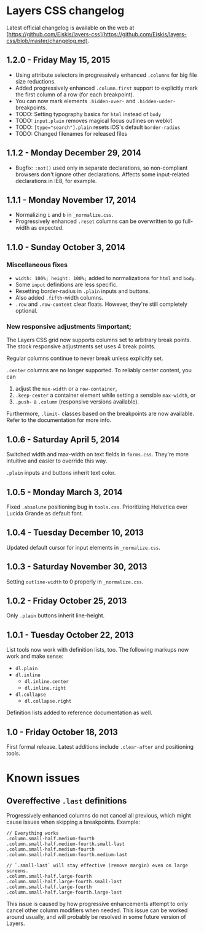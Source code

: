 
# Layers CSS changelog

Latest official changelog is available on the web at [https://github.com/Eiskis/layers-css](https://github.com/Eiskis/layers-css/blob/master/changelog.md).



## 1.2.0 - Friday May 15, 2015

- Using attribute selectors in progressively enhanced `.columns` for big file size reductions.
- Added progressively enhanced `.column.first` support to explicitly mark the first column of a row (for each breakpoint).
- You can now mark elements `.hidden-over-` and `.hidden-under-` breakpoints.
- TODO: Setting typography basics for `html` instead of `body`
- TODO: `input.plain` removes magical focus outlines on webkit
- TODO: `[type="search"].plain` resets iOS's default `border-radius`
- TODO: Changed filenames for released files



## 1.1.2 - Monday December 29, 2014

- Bugfix: `:not()` used only in separate declarations, so non-compliant browsers don't ignore other declarations. Affects some input-related declarations in IE8, for example.



## 1.1.1 - Monday November 17, 2014

- Normalizing `i` and `b` in `_normalize.css`.
- Progressively enhanced `.reset` columns can be overwritten to go full-width as expected.



## 1.1.0 - Sunday October 3, 2014

### Miscellaneous fixes

- `width: 100%; height: 100%;` added to normalizations for `html` and `body`.
- Some `input` definitions are less specific.
- Resetting border-radius in `.plain` inputs and buttons.
- Also added `.fifth`-width columns.
- `.row` and `.row-content` clear floats. However, they're still completely optional.

### New responsive adjustments !important;

The Layers CSS grid now supports columns set to arbitrary break points. The stock responsive adjustments set uses 4 break points.

Regular columns continue to never break unless explicitly set.

`.center` columns are no longer supported. To reliably center content, you can

1. adjust the `max-width` or a `row-container`,
2. `.keep-center` a container element while setting a sensible `max-width`, or
3. `.push-` a `.column` (responsive versions available).

Furthermore, `.limit-` classes based on the breakpoints are now available. Refer to the documentation for more info.



## 1.0.6 - Saturday April 5, 2014

Switched width and max-width on text fields in `forms.css`. They're more intuitive and easier to override this way.

`.plain` inputs and buttons inherit text color.



## 1.0.5 - Monday March 3, 2014

Fixed `.absolute` positioning bug in `tools.css`. Prioritizing Helvetica over Lucida Grande as default font.



## 1.0.4 - Tuesday December 10, 2013

Updated default cursor for input elements in `_normalize.css`.



## 1.0.3 - Saturday November 30, 2013

Setting `outline-width` to 0 properly in `_normalize.css`.



## 1.0.2 - Friday October 25, 2013

Only `.plain` buttons inherit line-height.



## 1.0.1 - Tuesday October 22, 2013

List tools now work with definition lists, too. The following markups now work and make sense:

- `dl.plain`
- `dl.inline`
	- `dl.inline.center`
	- `dl.inline.right`
- `dl.collapse`
	- `dl.collapse.right`

Definition lists added to reference documentation as well.



## 1.0 - Friday October 18, 2013

First formal release. Latest additions include `.clear-after` and positioning tools.



# Known issues

## Overeffective `.last` definitions

Progressively enhanced columns do not cancel all previous, which might cause issues when skipping a breakpoints. Example:

	// Everything works
	.column.small-half.medium-fourth
	.column.small-half.medium-fourth.small-last
	.column.small-half.medium-fourth
	.column.small-half.medium-fourth.medium-last

	// `.small-last` will stay effective (remove margin) even on large screens.
	.column.small-half.large-fourth
	.column.small-half.large-fourth.small-last
	.column.small-half.large-fourth
	.column.small-half.large-fourth.large-last

This issue is caused by how progressive enhancements attempt to only cancel other column modifiers when needed. This issue can be worked around usually, and will probably be resolved in some future version of Layers.

